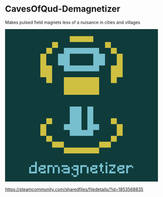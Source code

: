 # CavesOfQud-Demagnetizer
Makes pulsed field magnets less of a nuisance in cities and villages

![cover image](demagnetizer.png)

https://steamcommunity.com/sharedfiles/filedetails/?id=1853568835
